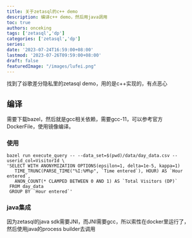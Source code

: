 ```yaml
---
title: 关于zetasql的c++ demo
description: 编译c++ demo，然后用java调用
toc: true
authors: onceking
tags: ['zetasql','dp']
categories: ['zetasql','dp']
series:
date: '2023-07-24T16:59:00+08:00'
lastmod: '2023-07-26T09:59:00+08:00'
draft: false
featuredImage: "/images/lufei.png"
---
```


找到了谷歌差分隐私里的zetasql demo，用的是c++实现的，有点恶心

<!--more-->

## 编译

需要下载bazel，然后就是gcc相关依赖，需要gcc-11，可以参考官方DockerFile，使用镜像编译。

### 使用

```shell
bazel run execute_query -- --data_set=$(pwd)/data/day_data.csv --userid_col=VisitorId \
'SELECT WITH ANONYMIZATION OPTIONS(epsilon=1, delta=1e-5, kappa=1)
   TIME_TRUNC(PARSE_TIME("%I:%M%p", `Time entered`), HOUR) AS `Hour entered`,
   ANON_COUNT(* CLAMPED BETWEEN 0 AND 1) AS `Total Visitors (DP)`
 FROM day_data
 GROUP BY `Hour entered`'
```

### java集成

因为zetasql的java sdk需要JNI，而JNI需要gcc，所以索性在docker里运行了，然后使用java的process builder去调用
